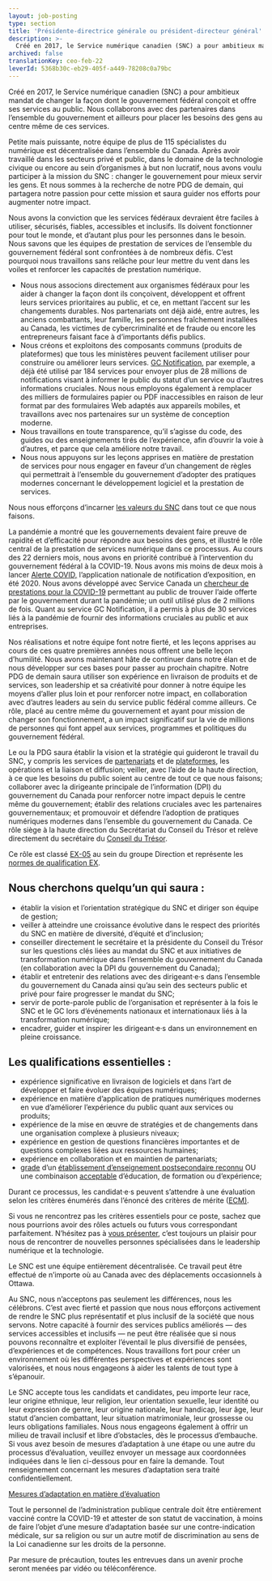 ```yaml
---
layout: job-posting
type: section
title: 'Présidente-directrice générale ou président-directeur général'
description: >-
  Créé en 2017, le Service numérique canadien (SNC) a pour ambitieux mandat de changer la façon dont le gouvernement fédéral conçoit et offre ses services au public. Nous collaborons avec des partenaires dans l’ensemble du gouvernement et ailleurs pour placer les besoins des gens au centre même de ces services.
archived: false
translationKey: ceo-feb-22
leverId: 5368b30c-eb29-405f-a449-78208c0a79bc
---
```


Créé en 2017, le Service numérique canadien (SNC) a pour ambitieux mandat de changer la façon dont le gouvernement fédéral conçoit et offre ses services au public. Nous collaborons avec des partenaires dans l’ensemble du gouvernement et ailleurs pour placer les besoins des gens au centre même de ces services.

Petite mais puissante, notre équipe de plus de 115 spécialistes du numérique est décentralisée dans l’ensemble du Canada. Après avoir travaillé dans les secteurs privé et public, dans le domaine de la technologie civique ou encore au sein d’organismes à but non lucratif, nous avons voulu participer à la mission du SNC : changer le gouvernement pour mieux servir les gens. Et nous sommes à la recherche de notre PDG de demain, qui partagera notre passion pour cette mission et saura guider nos efforts pour augmenter notre impact. 

Nous avons la conviction que les services fédéraux devraient être faciles à utiliser, sécurisés, fiables, accessibles et inclusifs. Ils doivent fonctionner pour tout le monde, et d’autant plus pour les personnes dans le besoin. Nous savons que les équipes de prestation de services de l’ensemble du gouvernement fédéral sont confrontées à de nombreux défis. C’est pourquoi nous travaillons sans relâche pour leur mettre du vent dans les voiles et renforcer les capacités de prestation numérique.

- Nous nous associons directement aux organismes fédéraux pour les aider à changer la façon dont ils conçoivent, développent et offrent leurs services prioritaires au public, et ce, en mettant l’accent sur les changements durables. Nos partenariats ont déjà aidé, entre autres, les anciens combattants, leur famille, les personnes fraîchement installées au Canada, les victimes de cybercriminalité et de fraude ou encore les entrepreneurs faisant face à d’importants défis publics.
- Nous créons et exploitons des composants communs (produits de plateformes) que tous les ministères peuvent facilement utiliser pour construire ou améliorer leurs services. [GC Notification](https://notification.canada.ca/), par exemple, a déjà été utilisé par 184 services pour envoyer plus de 28 millions de notifications visant à informer le public du statut d’un service ou d’autres informations cruciales. Nous nous employons également à remplacer des milliers de formulaires papier ou PDF inaccessibles en raison de leur format par des formulaires Web adaptés aux appareils mobiles, et travaillons avec nos partenaires sur un système de conception moderne.
- Nous travaillons en toute transparence, qu’il s’agisse du code, des guides ou des enseignements tirés de l’expérience, afin d’ouvrir la voie à d’autres, et parce que cela améliore notre travail. 
- Nous nous appuyons sur les leçons apprises en matière de prestation de services pour nous engager en faveur d’un changement de règles qui permettrait à l’ensemble du gouvernement d’adopter des pratiques modernes concernant le développement logiciel et la prestation de services.

Nous nous efforçons d’incarner [les valeurs du SNC](https://numerique.canada.ca/nos-valeurs/) dans tout ce que nous faisons.

La pandémie a montré que les gouvernements devaient faire preuve de rapidité et d’efficacité pour répondre aux besoins des gens, et illustré le rôle central de la prestation de services numérique dans ce processus. Au cours des 22 derniers mois, nous avons en priorité contribué à l’intervention du gouvernement fédéral à la COVID-19. Nous avons mis moins de deux mois à lancer [Alerte COVID,](https://www.canada.ca/fr/sante-publique/services/maladies/maladie-coronavirus-covid-19/alerte-covid.html) l’application nationale de notification d’exposition, en été 2020. Nous avons développé avec Service Canada un [chercheur de prestations pour la COVID-19](https://covid-prestations.alpha.canada.ca/fr/debut) permettant au public de trouver l’aide offerte par le gouvernement durant la pandémie; un outil utilisé plus de 2 millions de fois. Quant au service GC Notification, il a permis à plus de 30 services liés à la pandémie de fournir des informations cruciales au public et aux entreprises.

Nos réalisations et notre équipe font notre fierté, et les leçons apprises au cours de ces quatre premières années nous offrent une belle leçon d’humilité. Nous avons maintenant hâte de continuer dans notre élan et de nous développer sur ces bases pour passer au prochain chapitre. Notre PDG de demain saura utiliser son expérience en livraison de produits et de services, son leadership et sa créativité pour donner à notre équipe les moyens d’aller plus loin et pour renforcer notre impact, en collaboration avec d’autres leaders au sein du service public fédéral comme ailleurs. Ce rôle, placé au centre même du gouvernement et ayant pour mission de changer son fonctionnement, a un impact significatif sur la vie de millions de personnes qui font appel aux services, programmes et politiques du gouvernement fédéral.

Le ou la PDG saura établir la vision et la stratégie qui guideront le travail du SNC, y compris les services de [partenariats](https://numerique.canada.ca/encadrement-et-conseil/) et de [plateformes](https://numerique.canada.ca/suite-de-produits/), les opérations et la liaison et diffusion; veiller, avec l’aide de la haute direction, à ce que les besoins du public soient au centre de tout ce que nous faisons; collaborer avec la dirigeante principale de l’information (DPI) du gouvernement du Canada pour renforcer notre impact depuis le centre même du gouvernement; établir des relations cruciales avec les partenaires gouvernementaux; et promouvoir et défendre l’adoption de pratiques numériques modernes dans l’ensemble du gouvernement du Canada. Ce rôle siège à la haute direction du Secrétariat du Conseil du Trésor et relève directement du secrétaire du [Conseil du Trésor](https://www.canada.ca/fr/secretariat-conseil-tresor/organisation/mandat.html).

Ce rôle est classé [EX-05](https://www.canada.ca/fr/secretariat-conseil-tresor/services/remuneration/taux-remuneration/taux-remuneration-employes-non-representes-exclus-niveaux-superieurs.html#rates-ex) au sein du groupe Direction et représente les [normes de qualification EX](https://www.canada.ca/fr/secretariat-conseil-tresor/services/dotation/normes-qualification/centrale.html#ex).

## Nous cherchons quelqu’un qui saura :

- établir la vision et l’orientation stratégique du SNC et diriger son équipe de gestion;
- veiller à atteindre une croissance évolutive dans le respect des priorités du SNC en matière de diversité, d’équité et d’inclusion;
- conseiller directement le secrétaire et la présidente du Conseil du Trésor sur les questions clés liées au mandat du SNC et aux initiatives de transformation numérique dans l’ensemble du gouvernement du Canada (en collaboration avec la DPI du gouvernement du Canada);
- établir et entretenir des relations avec des dirigeant·e·s dans l’ensemble du gouvernement du Canada ainsi qu’au sein des secteurs public et privé pour faire progresser le mandat du SNC;
- servir de porte-parole public de l’organisation et représenter à la fois le SNC et le GC lors d’événements nationaux et internationaux liés à la transformation numérique;
- encadrer, guider et inspirer les dirigeant·e·s dans un environnement en pleine croissance.

## Les qualifications essentielles :

- expérience significative en livraison de logiciels et dans l’art de développer et faire évoluer des équipes numériques;
- expérience en matière d’application de pratiques numériques modernes en vue d’améliorer l’expérience du public quant aux services ou produits;
- expérience de la mise en œuvre de stratégies et de changements dans une organisation complexe à plusieurs niveaux;
- expérience en gestion de questions financières importantes et de questions complexes liées aux ressources humaines;
- expérience en collaboration et en maintien de partenariats;
- [grade](https://www.canada.ca/fr/secretariat-conseil-tresor/services/dotation/normes-qualification/centrale.html#grade) d’un [établissement d’enseignement postsecondaire reconnu](https://www.canada.ca/fr/secretariat-conseil-tresor/services/dotation/normes-qualification/centrale.html#%C3%A9tablissement) OU une combinaison [acceptable](https://www.canada.ca/fr/secretariat-conseil-tresor/services/dotation/normes-qualification/centrale.html#acceptable) d’éducation, de formation ou d’expérience;

Durant ce processus, les candidat·e·s peuvent s’attendre à une évaluation selon les critères énumérés dans l’énoncé des critères de mérite ([ECM)](https://numerique.canada.ca/enonce-des-criteres-de-merite-ex5/).

Si vous ne rencontrez pas les critères essentiels pour ce poste, sachez que nous pourrions avoir des rôles actuels ou futurs vous correspondant parfaitement. N’hésitez pas à [vous présenter](mailto:CDSRecruitment.RecrutementSNC@tbs-sct.gc.ca), c’est toujours un plaisir pour nous de rencontrer de nouvelles personnes spécialisées dans le leadership numérique et la technologie.

Le SNC est une équipe entièrement décentralisée. Ce travail peut être effectué de n’importe où au Canada avec des déplacements occasionnels à Ottawa. 

Au SNC, nous n’acceptons pas seulement les différences, nous les célébrons. C’est avec fierté et passion que nous nous efforçons activement de rendre le SNC plus représentatif et plus inclusif de la société que nous servons. Notre capacité à fournir des services publics améliorés — des services accessibles et inclusifs — ne peut être réalisée que si nous pouvons reconnaître et exploiter l’éventail le plus diversifié de pensées, d’expériences et de compétences. Nous travaillons fort pour créer un environnement où les différentes perspectives et expériences sont valorisées, et nous nous engageons à aider les talents de tout type à s’épanouir.

Le SNC accepte tous les candidats et candidates, peu importe leur race, leur origine ethnique, leur religion, leur orientation sexuelle, leur identité ou leur expression de genre, leur origine nationale, leur handicap, leur âge, leur statut d’ancien combattant, leur situation matrimoniale, leur grossesse ou leurs obligations familiales. Nous nous engageons également à offrir un milieu de travail inclusif et libre d’obstacles, dès le processus d’embauche. Si vous avez besoin de mesures d’adaptation à une étape ou une autre du processus d’évaluation, veuillez envoyer un message aux coordonnées indiquées dans le lien ci-dessous pour en faire la demande. Tout renseignement concernant les mesures d’adaptation sera traité confidentiellement.

[Mesures d’adaptation en matière d’évaluation](https://www.canada.ca/fr/commission-fonction-publique/services/mesures-d-adaptation-matiere-evaluation.html)

Tout le personnel de l’administration publique centrale doit être entièrement vacciné contre la COVID-19 et attester de son statut de vaccination, à moins de faire l’objet d’une mesure d’adaptation basée sur une contre-indication médicale, sur sa religion ou sur un autre motif de discrimination au sens de la Loi canadienne sur les droits de la personne.

Par mesure de précaution, toutes les entrevues dans un avenir proche seront menées par vidéo ou téléconférence.



